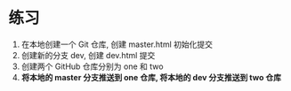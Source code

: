 # 练习

1. 在本地创建一个 Git 仓库, 创建 master.html 初始化提交
2. 创建新的分支 dev, 创建 dev.html 提交
3. 创建两个 GitHub 仓库分别为 one 和 two
4. **将本地的 master 分支推送到 one 仓库, 将本地的 dev 分支推送到 two 仓库**
